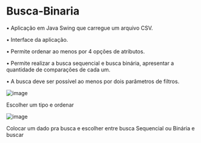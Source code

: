 # Busca-Binaria

• Aplicação em Java Swing que carregue um arquivo CSV.

• Interface da aplicação.

• Permite ordenar ao menos por 4 opções de atributos.

• Permite realizar a busca sequencial e busca binária, apresentar a quantidade
de comparações de cada um.

• A busca deve ser possível ao menos por dois parâmetros de filtros.

![image](https://user-images.githubusercontent.com/84422477/199362388-bfbd2910-11ce-4d71-b3f2-6fe865267b62.png)

Escolher um tipo e ordenar 

![image](https://user-images.githubusercontent.com/84422477/199362595-af735613-ba08-4504-9226-ae5b136b1363.png)

Colocar um dado pra busca e escolher entre busca Sequencial ou Binária  e buscar

